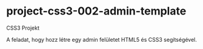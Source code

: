 # project-css3-002-admin-template
CSS3 Projekt

A feladat, hogy hozz létre egy admin felületet HTML5 és CSS3 segítségével.
